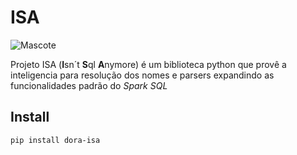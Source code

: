 # ISA

![Mascote](https://vignette.wikia.nocookie.net/doratheexplorer/images/1/1a/Dora-Isa-looking-up-stock-art.png/revision/latest/top-crop/width/200/height/150?cb=20120705200259)

Projeto ISA (**I**sn´t **S**ql **A**nymore) é um biblioteca python que provê a inteligencia para resolução dos nomes e parsers expandindo as funcionalidades padrão do *Spark SQL*

## Install

```sh
pip install dora-isa
```
